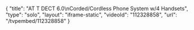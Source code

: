 {
    "title": "AT T DECT 6.0\nCorded\/Cordless Phone System w\/4 Handsets",
    "type": "solo",
    "layout": "iframe-static",
    "videoId": "112328858",
    "url": "\/tvpembed\/112328858"
}